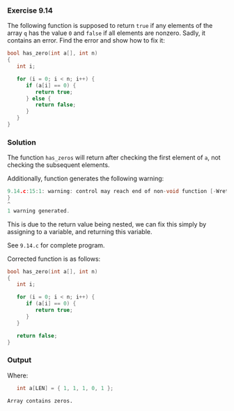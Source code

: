 ### Exercise 9.14
The following function is supposed to return `true` if any elements of the array `q` has the value `0` and `false` if all elements are nonzero. Sadly, it contains an error. Find the error and show how to fix it:
```c
bool has_zero(int a[], int n)
{
   int i;

   for (i = 0; i < n; i++) {
      if (a[i] == 0) {
         return true;
      } else {
         return false;
      }
   }
}
```
### Solution
The function `has_zeros` will return after checking the first element of `a`, not checking the subsequent elements. 

Additionally, function generates the following warning:
```c
9.14.c:15:1: warning: control may reach end of non-void function [-Wreturn-type]
}
^
1 warning generated.
```
This is due to the return value being nested, we can fix this simply by assigning to a variable, and returning this variable.

See `9.14.c` for complete program.

Corrected function is as follows:
```c
bool has_zero(int a[], int n)
{
   int i;

   for (i = 0; i < n; i++) {
      if (a[i] == 0) {
         return true;
      }
   }

   return false;
}
```
### Output
Where:
```c
   int a[LEN] = { 1, 1, 1, 0, 1 };
```
```
Array contains zeros.
```
